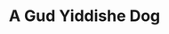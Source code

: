 ---
pid: rs97
title: A Gud Yiddishe Dog
location_transcription: Germantown or West Philly
coordinates: "[-75.177199715066, 40.035152687728]"
zipcode: '19143'
gen_neighborhood: West Philadelphia
neighborhood: University City
outside_phl: 
age: '20'
age_range: 20-29
instagram: 
image_file_name: rs_97.jpg
proposal_transcription: 
topic: 
topic_summary: 
type: 
keywords_other: 
credit: Dylan
image_labels: 
twitter: 
facebook: 
permalink: "/monuments/rs97/"
layout: item-page
---